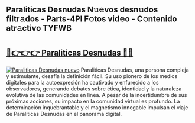 ## Paraliticas Desnudas N𝚞𝚎vos desn𝚞dos filtr𝚊dos - Parts-4Pl F𝚘tos vid𝚎o - C𝚘ntenido atr𝚊ctivo TYFWB

# <h2><a href="http://mb5ct3j.tromn.icu/?c=Paraliticas+Desnudas">🔗👉👉👉 Paraliticas Desnudas 🔗🔗</a></h2>

[![Paraliticas Desnudas nuevo](https://i.imgur.com/pEAQMta.gif)](http://mb5ct3j.tromn.icu/?c=Paraliticas+Desnudas)
Paraliticas Desnudas, una persona compleja y estimulante, desafía la definición fácil. Su uso pionero de los medios digitales para la autoexpresión ha cautivado y enfurecido a los observadores, generando debates sobre ética, identidad y la naturaleza evolutiva de las comunidades en línea. A pesar de la incertidumbre de sus próximas acciones, su impacto en la comunidad virtual es profundo. La determinación inquebrantable y el magnetismo innegable impulsan el viaje de Paraliticas Desnudas en el panorama digital.
